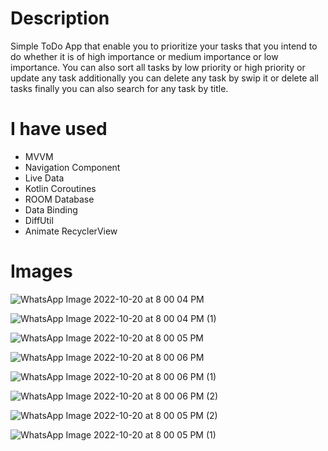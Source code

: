 # Description
Simple ToDo App that enable you to prioritize your tasks that you intend to do whether it is of high importance or medium importance
 or low importance. You can also sort all tasks by low priority or high priority or update any task additionally you can delete any task by swip it or delete all tasks
 finally you can also search for any task by title.
 # I have used
* MVVM 
* Navigation Component
* Live Data
* Kotlin Coroutines
* ROOM Database
* Data Binding
* DiffUtil
* Animate RecyclerView
# Images

![WhatsApp Image 2022-10-20 at 8 00 04 PM](https://user-images.githubusercontent.com/84819643/197029391-fb8201a7-7d7a-4299-88dc-69b490677e36.jpeg)

![WhatsApp Image 2022-10-20 at 8 00 04 PM (1)](https://user-images.githubusercontent.com/84819643/197028910-1b887886-36dc-4d8b-9865-6994a6d2f439.jpeg)

![WhatsApp Image 2022-10-20 at 8 00 05 PM](https://user-images.githubusercontent.com/84819643/197029686-9dca432c-d853-44da-864f-60a4c512fc6c.jpeg)

![WhatsApp Image 2022-10-20 at 8 00 06 PM](https://user-images.githubusercontent.com/84819643/197030117-acb1d574-c1b8-493d-978b-91fbba42df09.jpeg)

![WhatsApp Image 2022-10-20 at 8 00 06 PM (1)](https://user-images.githubusercontent.com/84819643/197029821-ee90c47e-5e9b-4904-b349-96a1f60cb6f8.jpeg)

![WhatsApp Image 2022-10-20 at 8 00 06 PM (2)](https://user-images.githubusercontent.com/84819643/197030370-c032b775-1270-495e-9346-4c7ecd790bc5.jpeg)

![WhatsApp Image 2022-10-20 at 8 00 05 PM (2)](https://user-images.githubusercontent.com/84819643/197030612-9e4c6fb7-4c08-464c-96aa-242008829377.jpeg)

![WhatsApp Image 2022-10-20 at 8 00 05 PM (1)](https://user-images.githubusercontent.com/84819643/197030725-7cfa4e6a-1b6d-4345-91f3-5ff10f5f2f74.jpeg)

